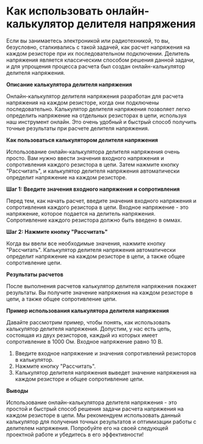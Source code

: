 Как использовать онлайн-калькулятор делителя напряжения
=======================================================

Если вы занимаетесь электроникой или радиотехникой, то вы, безусловно, сталкивались с такой задачей, как расчет напряжения на каждом резисторе при их последовательном подключении. Делитель напряжения является классическим способом решения данной задачи, и для упрощения процесса расчета был создан онлайн-калькулятор делителя напряжения.

**Описание калькулятора делителя напряжения**

Онлайн-калькулятор делителя напряжения разработан для расчета напряжения на каждом резисторе, когда они подключены последовательно. Калькулятор делителя напряжения позволяет легко определить напряжение на отдельных резисторах в цепи, используя наш инструмент онлайн. Это очень удобный и быстрый способ получить точные результаты при расчете делителя напряжения.

**Как пользоваться калькулятором делителя напряжения**

Использование онлайн-калькулятора делителя напряжения очень просто. Вам нужно ввести значения входного напряжения и сопротивления каждого резистора в цепи. Затем нажмите кнопку "Рассчитать", и калькулятор делителя напряжения автоматически определит напряжение на каждом резисторе.

**Шаг 1: Введите значения входного напряжения и сопротивления**

Перед тем, как начать расчет, введите значения входного напряжения и сопротивления каждого резистора в цепи. Входное напряжение - это напряжение, которое подается на делитель напряжения. Сопротивление каждого резистора должно быть введено в оммах.

**Шаг 2: Нажмите кнопку "Рассчитать"**

Когда вы ввели все необходимые значения, нажмите кнопку "Рассчитать". Калькулятор делителя напряжения автоматически определит напряжение на каждом резисторе в цепи, а также общее сопротивление цепи.

**Результаты расчетов**

После выполнения расчетов калькулятор делителя напряжения покажет результаты. Вы получите значение напряжения на каждом резисторе в цепи, а также общее сопротивление цепи.

**Пример использования калькулятора делителя напряжения**

Давайте рассмотрим пример, чтобы понять, как использовать калькулятор делителя напряжения. Допустим, у нас есть цепь, состоящая из двух резисторов, каждый из которых имеет сопротивление в 1000 Ом. Входное напряжение равно 10 В.

1. Введите входное напряжение и значения сопротивлений резисторов в калькулятор.
2. Нажмите кнопку "Рассчитать".
3. Калькулятор делителя напряжения выведет значение напряжения на каждом резисторе и общее сопротивление цепи.

**Выводы**

Использование онлайн-калькулятора делителя напряжения - это простой и быстрый способ решения задачи расчета напряжения на каждом резисторе в цепи. Мы рекомендуем использовать данный калькулятор для получения точных результатов и оптимизации работы с делителем напряжения. Попробуйте его на своей следующей проектной работе и убедитесь в его эффективности!